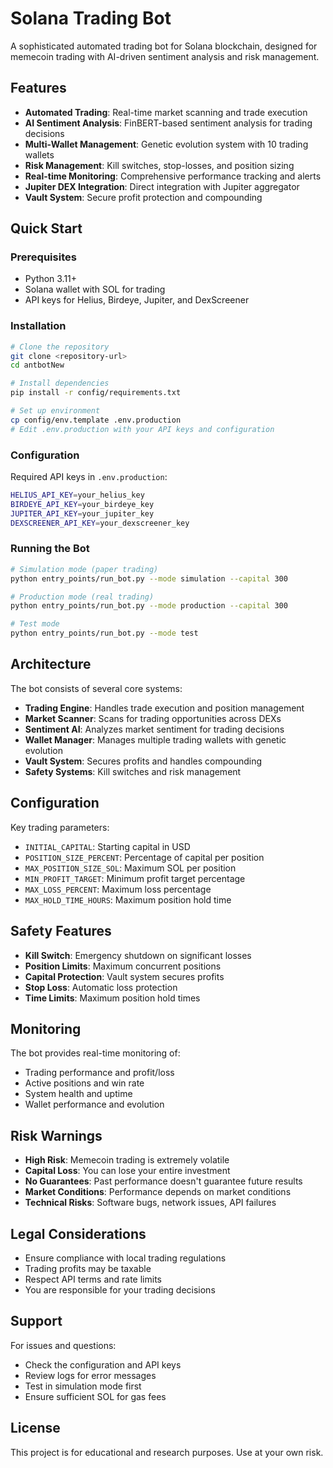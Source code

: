 # Solana Trading Bot

A sophisticated automated trading bot for Solana blockchain, designed for memecoin trading with AI-driven sentiment analysis and risk management.

## Features

- **Automated Trading**: Real-time market scanning and trade execution
- **AI Sentiment Analysis**: FinBERT-based sentiment analysis for trading decisions
- **Multi-Wallet Management**: Genetic evolution system with 10 trading wallets
- **Risk Management**: Kill switches, stop-losses, and position sizing
- **Real-time Monitoring**: Comprehensive performance tracking and alerts
- **Jupiter DEX Integration**: Direct integration with Jupiter aggregator
- **Vault System**: Secure profit protection and compounding

## Quick Start

### Prerequisites
- Python 3.11+
- Solana wallet with SOL for trading
- API keys for Helius, Birdeye, Jupiter, and DexScreener

### Installation

```bash
# Clone the repository
git clone <repository-url>
cd antbotNew

# Install dependencies
pip install -r config/requirements.txt

# Set up environment
cp config/env.template .env.production
# Edit .env.production with your API keys and configuration
```

### Configuration

Required API keys in `.env.production`:
```bash
HELIUS_API_KEY=your_helius_key
BIRDEYE_API_KEY=your_birdeye_key
JUPITER_API_KEY=your_jupiter_key
DEXSCREENER_API_KEY=your_dexscreener_key
```

### Running the Bot

```bash
# Simulation mode (paper trading)
python entry_points/run_bot.py --mode simulation --capital 300

# Production mode (real trading)
python entry_points/run_bot.py --mode production --capital 300

# Test mode
python entry_points/run_bot.py --mode test
```

## Architecture

The bot consists of several core systems:

- **Trading Engine**: Handles trade execution and position management
- **Market Scanner**: Scans for trading opportunities across DEXs
- **Sentiment AI**: Analyzes market sentiment for trading decisions
- **Wallet Manager**: Manages multiple trading wallets with genetic evolution
- **Vault System**: Secures profits and handles compounding
- **Safety Systems**: Kill switches and risk management

## Configuration

Key trading parameters:
- `INITIAL_CAPITAL`: Starting capital in USD
- `POSITION_SIZE_PERCENT`: Percentage of capital per position
- `MAX_POSITION_SIZE_SOL`: Maximum SOL per position
- `MIN_PROFIT_TARGET`: Minimum profit target percentage
- `MAX_LOSS_PERCENT`: Maximum loss percentage
- `MAX_HOLD_TIME_HOURS`: Maximum position hold time

## Safety Features

- **Kill Switch**: Emergency shutdown on significant losses
- **Position Limits**: Maximum concurrent positions
- **Capital Protection**: Vault system secures profits
- **Stop Loss**: Automatic loss protection
- **Time Limits**: Maximum position hold times

## Monitoring

The bot provides real-time monitoring of:
- Trading performance and profit/loss
- Active positions and win rate
- System health and uptime
- Wallet performance and evolution

## Risk Warnings

- **High Risk**: Memecoin trading is extremely volatile
- **Capital Loss**: You can lose your entire investment
- **No Guarantees**: Past performance doesn't guarantee future results
- **Market Conditions**: Performance depends on market conditions
- **Technical Risks**: Software bugs, network issues, API failures

## Legal Considerations

- Ensure compliance with local trading regulations
- Trading profits may be taxable
- Respect API terms and rate limits
- You are responsible for your trading decisions

## Support

For issues and questions:
- Check the configuration and API keys
- Review logs for error messages
- Test in simulation mode first
- Ensure sufficient SOL for gas fees

## License

This project is for educational and research purposes. Use at your own risk. 